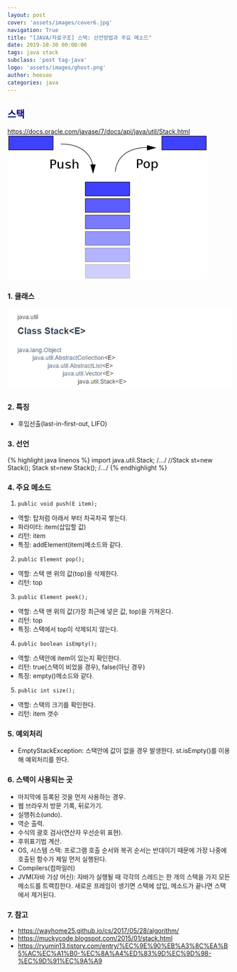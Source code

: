 ```yaml
---
layout: post
cover: 'assets/images/cover6.jpg'
navigation: True
title: "[JAVA/자료구조] 스택: 선언방법과 주요 메소드"
date: 2019-10-30 00:00:00
tags: java stack
subclass: 'post tag-java'
logo: 'assets/images/ghost.png'
author: heesoo
categories: java
---
```

## <span style="color:navy">스택</span>
<https://docs.oracle.com/javase/7/docs/api/java/util/Stack.html>
![스택](./assets/images/191030_3.png)

### 1. 클래스
![구조](./assets/images/191030_4.PNG)


### 2. 특징
- 후입선출(last-in-first-out, LIFO)


### 3. 선언
{% highlight java linenos %}
import java.util.Stack;
/*...*/
//Stack<E> st=new Stack<E>();
Stack<Integer> st=new Stack<Integer>();
/*...*/
{% endhighlight %}


### 4. 주요 메소드
1. `public void push(E item);`
- 역할: 탑처럼 아래서 부터 차곡차곡 쌓는다.
- 파라미터: item(삽입할 값)
- 리턴: item
- 특징: addElement(item)메소드와 같다.

2. `public Element pop();`
- 역할: 스택 맨 위의 값(top)을 삭제한다.
- 리턴: top

3. `public Element peek();`
- 역할: 스택 맨 위의 값(가장 최근에 넣은 값, top)을 가져온다.
- 리턴: top
- 특징: 스택에서 top이 삭제되지 않는다.

4. `public boolean isEmpty();`
- 역할: 스택안에 item이 있는지 확인한다.
- 리턴: true(스택이 비었을 경우), false(아닌 경우)
- 특징: empty()메소드와 같다.

5. `public int size();`
- 역할: 스택의 크기를 확인한다.
- 리턴: item 갯수


### 5. 예외처리
- EmptyStackException: 스택안에 값이 없을 경우 발생한다.
  st.isEmpty()를 이용해 예외처리를 한다.


### 6. 스택이 사용되는 곳
 - 마지막에 등록된 것을 먼저 사용하는 경우.
 - 웹 브라우저 방문 기록, 뒤로가기.
 - 실행취소(undo).
 - 역순 출력.
 - 수식의 괄호 검사(연산자 우선순위 표현).
 - 후위표기법 계산.
 - OS, 시스템 스택: 프로그램 호출 순서와 복귀 순서는 반대이기 때문에 가장 나중에 호출된 함수가 제일 먼저 실행된다.
 - Compilers(컴파일러)
 - JVM(자바 가상 머신): 자바가 실행될 때 각각의 스레드는 한 개의 스택을 가지 모든 메소드를 트랙킹한다. 새로운 프레임이 생기면 스택에 삽입, 메소드가 끝나면 스택에서 제거된다.


### 7. 참고
- <https://wayhome25.github.io/cs/2017/05/28/algorithm/>
- <https://muckycode.blogspot.com/2015/01/stack.html>
- <https://ryumin13.tistory.com/entry/%EC%9E%90%EB%A3%8C%EA%B5%AC%EC%A1%B0-%EC%8A%A4%ED%83%9D%EC%9D%98-%EC%9D%91%EC%9A%A9>
